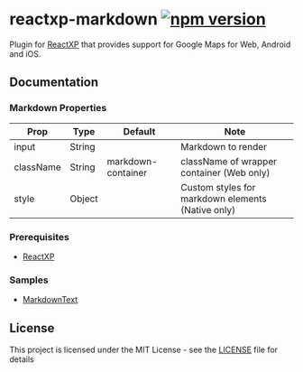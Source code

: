 # reactxp-markdown [![npm version](https://img.shields.io/npm/v/reactxp-markdown.svg?style=flat)](https://www.npmjs.com/package/reactxp-markdown)
Plugin for [ReactXP](https://microsoft.github.io/reactxp/) that provides support for Google Maps for Web, Android and iOS.

## Documentation

### Markdown Properties
| Prop         | Type            | Default  | Note |
|--------------|-----------------|----------|------|
| input        | String          |          | Markdown to render |
| className    | String          | markdown-container      | className of wrapper container (Web only) |
| style        | Object          |          | Custom styles for markdown elements (Native only) |

### Prerequisites
* [ReactXP](https://github.com/microsoft/reactxp/)

### Samples
* [MarkdownText](https://github.com/Fulanko/reactxp-markdown/tree/master/samples/MarkdownTest)

## License
This project is licensed under the MIT License - see the [LICENSE](LICENSE) file for details
